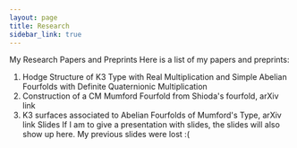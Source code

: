 ```yaml
---
layout: page
title: Research
sidebar_link: true
---
```


My Research
Papers and Preprints
Here is a list of my papers and preprints:

 1. Hodge Structure of K3 Type with Real Multiplication and Simple Abelian Fourfolds with Definite Quaternionic Multiplication
 2. Construction of a CM Mumford Fourfold from Shioda's fourfold, arXiv link
 3. K3 surfaces associated to Abelian Fourfolds of Mumford's Type, arXiv link
Slides
If I am to give a presentation with slides, the slides will also show up here. My previous slides were lost :(
